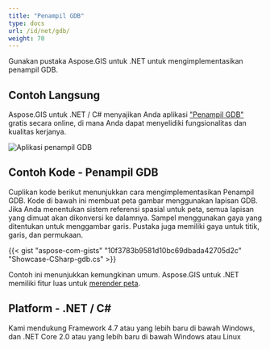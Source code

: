 ```yaml
---
title: "Penampil GDB"
type: docs
url: /id/net/gdb/
weight: 70
---
```


Gunakan pustaka Aspose.GIS untuk .NET untuk mengimplementasikan penampil GDB.

## **Contoh Langsung**

Aspose.GIS untuk .NET / C# menyajikan Anda aplikasi ["Penampil GDB"](https://products.aspose.app/gis/viewer/gdb) gratis secara online, di mana Anda dapat menyelidiki fungsionalitas dan kualitas kerjanya.

![Aplikasi penampil GDB](viewer.png)

## **Contoh Kode - Penampil GDB**

Cuplikan kode berikut menunjukkan cara mengimplementasikan Penampil GDB. Kode di bawah ini membuat peta gambar menggunakan lapisan GDB. Jika Anda menentukan sistem referensi spasial untuk peta, semua lapisan yang dimuat akan dikonversi ke dalamnya.
Sampel menggunakan gaya yang ditentukan untuk menggambar garis. Pustaka juga memiliki gaya untuk titik, garis, dan permukaan.

{{< gist "aspose-com-gists" "10f3783b9581d10bc69dbada42705d2c" "Showcase-CSharp-gdb.cs" >}}

Contoh ini menunjukkan kemungkinan umum. Aspose.GIS untuk .NET memiliki fitur luas untuk [merender peta](https://docs.aspose.com/gis/net/map-rendering/).

## **Platform - .NET / C#**

Kami mendukung Framework 4.7 atau yang lebih baru di bawah Windows, dan .NET Core 2.0 atau yang lebih baru di bawah Windows atau Linux
